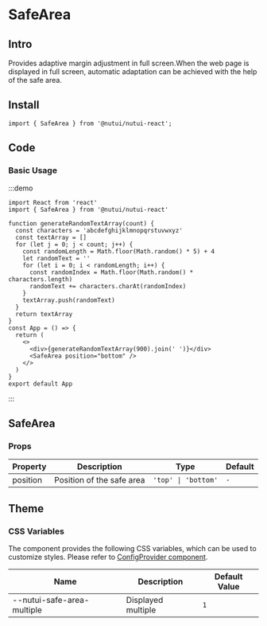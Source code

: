 # SafeArea

## Intro

Provides adaptive margin adjustment in full screen.When the web page is displayed in full screen, automatic adaptation can be achieved with the help of the safe area.


## Install 

```tsx
import { SafeArea } from '@nutui/nutui-react';
```

## Code

### Basic Usage

:::demo

```tsx
import React from 'react'
import { SafeArea } from '@nutui/nutui-react'

function generateRandomTextArray(count) {
  const characters = 'abcdefghijklmnopqrstuvwxyz'
  const textArray = []
  for (let j = 0; j < count; j++) {
    const randomLength = Math.floor(Math.random() * 5) + 4
    let randomText = ''
    for (let i = 0; i < randomLength; i++) {
      const randomIndex = Math.floor(Math.random() * characters.length)
      randomText += characters.charAt(randomIndex)
    }
    textArray.push(randomText)
  }
  return textArray
}
const App = () => {
  return (
    <>
      <div>{generateRandomTextArray(900).join(' ')}</div>
      <SafeArea position="bottom" />
    </>
  )
}
export default App

```

:::


## SafeArea

### Props

| Property | Description | Type | Default |
| --- | --- | --- | --- |
| position | Position of the safe area | `'top' \| 'bottom'` | `-` |

## Theme

### CSS Variables

The component provides the following CSS variables, which can be used to customize styles. Please refer to [ConfigProvider component](#/en-US/component/configprovider).

| Name | Description | Default Value |
| --- | --- | --- |
| \--nutui-safe-area-multiple | Displayed multiple | `1` |